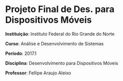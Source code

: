 # Projeto Final de Des. para Dispositivos Móveis

**Instituição**: Instituto Federal do Rio Grande do Norte

**Curso**: Análise e Desenvolvimento de Sistemas

**Período**: 2017.1

**Disciplina**: Desenvolvimento para Dispositivos Móveis

**Professor**: Fellipe Araujo Aleixo

